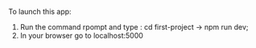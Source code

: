 To launch this app:
1. Run the command rpompt and type : cd first-project -> npm run dev;
2. In your browser go to localhost:5000
